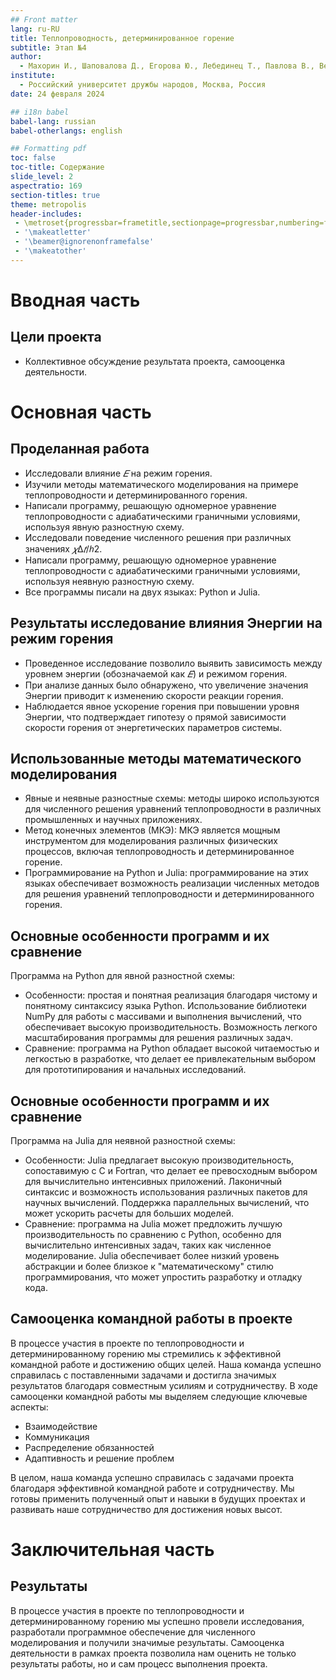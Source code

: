 ```yaml
---
## Front matter
lang: ru-RU
title: Теплопроводность, детерминированное горение
subtitle: Этап №4
author:
  - Махорин И., Шаповалова Д., Егорова Ю., Лебединец Т., Павлова В., Великоднева Е.
institute:
  - Российский университет дружбы народов, Москва, Россия
date: 24 февраля 2024

## i18n babel
babel-lang: russian
babel-otherlangs: english

## Formatting pdf
toc: false
toc-title: Содержание
slide_level: 2
aspectratio: 169
section-titles: true
theme: metropolis
header-includes:
 - \metroset{progressbar=frametitle,sectionpage=progressbar,numbering=fraction}
 - '\makeatletter'
 - '\beamer@ignorenonframefalse'
 - '\makeatother'
---
```


# Вводная часть

## Цели проекта

- Коллективное обсуждение результата проекта, самооценка деятельности.

# Основная часть

## Проделанная работа

- Исследовали влияние $𝐸$ на режим горения.
- Изучили методы математического моделирования на примере теплопроводности и детерминированного горения.
- Написали программу, решающую одномерное уравнение теплопроводности с
адиабатическими граничными условиями, используя явную разностную схему.
- Исследовали поведение численного решения при различных значениях $𝜒∆𝑡/ℎ2$.
- Написали программу, решающую одномерное уравнение теплопроводности с
адиабатическими граничными условиями, используя неявную разностную схему.
- Все программы писали на двух языках: Python и Julia.

## Результаты исследование влияния Энергии на режим горения

- Проведенное исследование позволило выявить зависимость между уровнем энергии (обозначаемой как $𝐸$) и режимом горения.
- При анализе данных было обнаружено, что увеличение значения Энергии приводит к изменению скорости реакции горения.
- Наблюдается явное ускорение горения при повышении уровня Энергии, что подтверждает гипотезу о прямой зависимости скорости горения от энергетических параметров системы.

## Использованные методы математического моделирования

- Явные и неявные разностные схемы: методы широко используются для численного решения уравнений теплопроводности в различных промышленных и научных приложениях.
- Метод конечных элементов (МКЭ): МКЭ является мощным инструментом для моделирования различных физических процессов, включая теплопроводность и детерминированное горение.
- Программирование на Python и Julia: программирование на этих языках обеспечивает возможность реализации численных методов для решения уравнений теплопроводности и детерминированного горения.

## Основные особенности программ и их сравнение

Программа на Python для явной разностной схемы:

- Особенности: простая и понятная реализация благодаря чистому и понятному синтаксису языка Python.
Использование библиотеки NumPy для работы с массивами и выполнения вычислений, что обеспечивает высокую производительность.
Возможность легкого масштабирования программы для решения различных задач.
- Сравнение: программа на Python обладает высокой читаемостью и легкостью в разработке, что делает ее привлекательным выбором для прототипирования и начальных исследований.

## Основные особенности программ и их сравнение

Программа на Julia для неявной разностной схемы:

- Особенности: Julia предлагает высокую производительность, сопоставимую с C и Fortran, что делает ее превосходным выбором для вычислительно интенсивных приложений.
Лаконичный синтаксис и возможность использования различных пакетов для научных вычислений.
Поддержка параллельных вычислений, что может ускорить расчеты для больших моделей.
- Сравнение: программа на Julia может предложить лучшую производительность по сравнению с Python, особенно для вычислительно интенсивных задач, таких как численное моделирование.
Julia обеспечивает более низкий уровень абстракции и более близкое к "математическому" стилю программирования, что может упростить разработку и отладку кода.

## Самооценка командной работы в проекте

В процессе участия в проекте по теплопроводности и детерминированному горению мы стремились к эффективной командной работе и достижению общих целей. Наша команда успешно справилась с поставленными задачами и достигла значимых результатов благодаря совместным усилиям и сотрудничеству. В ходе самооценки командной работы мы выделяем следующие ключевые аспекты:

- Взаимодействие
- Коммуникация
- Распределение обязанностей
- Адаптивность и решение проблем

В целом, наша команда успешно справилась с задачами проекта благодаря эффективной командной работе и сотрудничеству. Мы готовы применить полученный опыт и навыки в будущих проектах и развивать наше сотрудничество для достижения новых высот.

# Заключительная часть

## Результаты

В процессе участия в проекте по теплопроводности и детерминированному горению мы успешно провели исследования, разработали программное обеспечение для численного моделирования и получили значимые результаты. Самооценка деятельности в рамках проекта позволила нам оценить не только результаты работы, но и сам процесс выполнения проекта.


